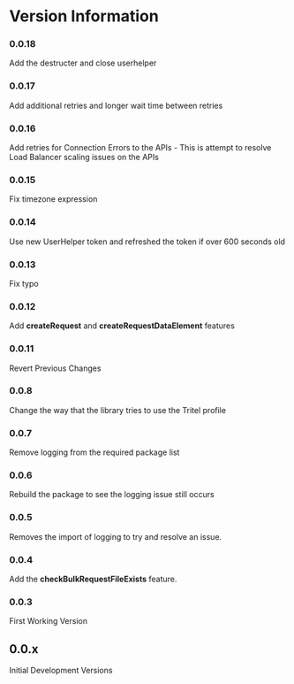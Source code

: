 # Version Information

### 0.0.18
Add the destructer and close userhelper 

### 0.0.17
Add additional retries and longer wait time between retries

### 0.0.16
Add retries for Connection Errors to the APIs
    - This is attempt to resolve Load Balancer scaling issues on the APIs

### 0.0.15
Fix timezone expression

### 0.0.14
Use new UserHelper token and refreshed the token if over 600 seconds old

### 0.0.13
Fix typo

### 0.0.12
Add **createRequest** and **createRequestDataElement** features

### 0.0.11
Revert Previous Changes

### 0.0.8
Change the way that the library tries to use the Tritel profile

### 0.0.7
Remove logging from the required package list

### 0.0.6
Rebuild the package to see the logging issue still occurs

### 0.0.5
Removes the import of logging to try and resolve an issue.

### 0.0.4
Add the **checkBulkRequestFileExists** feature.

### 0.0.3
First Working Version

## 0.0.x
Initial Development Versions